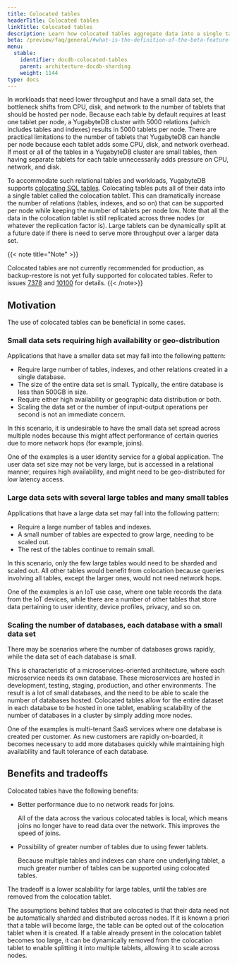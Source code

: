 ```yaml
---
title: Colocated tables
headerTitle: Colocated tables
linkTitle: Colocated tables
description: Learn how colocated tables aggregate data into a single tablet.
beta: /preview/faq/general/#what-is-the-definition-of-the-beta-feature-tag
menu:
  stable:
    identifier: docdb-colocated-tables
    parent: architecture-docdb-sharding
    weight: 1144
type: docs
---
```


In workloads that need lower throughput and have a small data set, the bottleneck shifts from CPU, disk, and network to the number of tablets that should be hosted per node. Because each table by default requires at least one tablet per node, a YugabyteDB cluster with 5000 relations (which includes tables and indexes) results in 5000 tablets per node. There are practical limitations to the number of tablets that YugabyteDB can handle per node because each tablet adds some CPU, disk, and network overhead. If most or all of the tables in a YugabyteDB cluster are small tables, then having separate tablets for each table unnecessarily adds pressure on CPU, network, and disk.

To accommodate such relational tables and workloads, YugabyteDB supports [colocating SQL tables](https://github.com/yugabyte/yugabyte-db/blob/master/architecture/design/ysql-colocated-tables.md). Colocating tables puts all of their data into a single tablet called the colocation tablet. This can dramatically increase the number of relations (tables, indexes, and so on) that can be supported per node while keeping the number of tablets per node low. Note that all the data in the colocation tablet is still replicated across three nodes (or whatever the replication factor is). Large tablets can be dynamically split at a future date if there is need to serve more throughput over a larger data set.

{{< note title="Note" >}}

Colocated tables are not currently recommended for production, as backup-restore is not yet fully supported for colocated tables. Refer to issues [7378](https://github.com/yugabyte/yugabyte-db/issues/7378) and [10100](https://github.com/yugabyte/yugabyte-db/issues/10100) for details.
{{< /note>}}

## Motivation

The use of colocated tables can be beneficial in some cases.

### Small data sets requiring high availability or geo-distribution

Applications that have a smaller data set may fall into the following pattern:

- Require large number of tables, indexes, and other relations created in a single database.
- The size of the entire data set is small. Typically, the entire database is less than 500GB in size.
- Require either high availability or geographic data distribution or both.
- Scaling the data set or the number of input-output operations per second is not an immediate concern.

In this scenario, it is undesirable to have the small data set spread across multiple nodes because
this might affect performance of certain queries due to more network hops (for example, joins).

One of the examples is a user identity service for a global application. The user data set size may not be very large, but is accessed in a relational manner, requires high availability, and might need to be
geo-distributed for low latency access.

### Large data sets with several large tables and many small tables

Applications that have a large data set may fall into the following pattern:

- Require a large number of tables and indexes.
- A small number of tables are expected to grow large, needing to be scaled out.
- The rest of the tables continue to remain small.

In this scenario, only the few large tables would need to be sharded and scaled out. All other tables would benefit from colocation because queries involving all tables, except the larger ones, would not need network hops.

One of the examples is an IoT use case, where one table records the data from the IoT devices, while there are a number of other tables that store data pertaining to user identity, device profiles, privacy, and so on.

### Scaling the number of databases, each database with a small data set

There may be scenarios where the number of databases grows rapidly, while the data set of each database is small.

This is characteristic of a microservices-oriented architecture, where each microservice needs its own database. These microservices are hosted in development, testing, staging, production, and other environments. The result is a lot of small databases, and the need to be able to scale the number of databases hosted. Colocated tables allow for the entire dataset in each database to be hosted in one tablet, enabling scalability of the number of databases in a cluster by simply adding more nodes.

One of the examples is multi-tenant SaaS services where one database is created per customer. As new customers are rapidly on-boarded, it becomes necessary to add more databases quickly while maintaining high availability and fault tolerance of each database.

## Benefits and tradeoffs

Colocated tables have the following benefits:

- Better performance due to no network reads for joins.

  All of the data across the various colocated tables is local, which means joins no longer have to
read data over the network. This improves the speed of joins.

- Possibility of greater number of tables due to using fewer tablets.

  Because multiple tables and indexes can share one underlying tablet, a much greater number of tables can be supported using colocated tables.

The tradeoff is a lower scalability for large tables, until the tables are removed from the colocation tablet.

The assumptions behind tables that are colocated is that their data need not be automatically sharded and distributed across nodes. If it is known a priori that a table will become large, the table can be opted out of the colocation tablet when it is created. If a table already present in the colocation tablet becomes too large, it can be dynamically removed from the colocation tablet to enable splitting it into multiple tablets, allowing it to scale across nodes.
